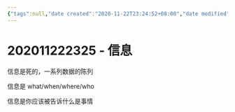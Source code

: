 ```yaml
---
{"tags":null,"date created":"2020-11-22T23:24:52+08:00","date modified":"2024-04-08T18:34:44+08:00","dg-publish":true,"permalink":"/card/卡片盒笔记法/202011222325 - 信息/","dgPassFrontmatter":true,"noteIcon":"2","created":"2020-11-22T23:24:52+08:00","updated":"2024-04-08T18:34:44+08:00"}
---
```



# 202011222325 - 信息

信息是死的，一系列数据的陈列

信息是 what/when/where/who

信息是你应该被告诉什么是事情
